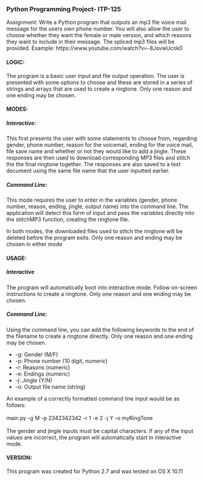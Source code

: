 <h3>Python Programming Project- ITP-125</h3>
<p>Assignment: Write a Python program that outputs an mp3 file voice mail message for the users own phone number. You will also allow the user to choose whether they want the female or male version, and which reasons they want to include in their message. The spliced mp3 files will be provided. Example: https://www.youtube.com/watch?v=-8JsvwUcok0</p>


<h4>LOGIC:</h4>
<p>The program is a basic user input and file output operation. The user is presented with some options to choose
and these are stored in a series of strings and arrays that are used to create a ringtone. Only one reason and one
ending may be chosen.</p>

<h4>MODES:</h4>
<h5>Interactive:</h5>
<p>This first presents the user with some statements to choose from, regarding gender, phone number, reason for the
voicemail, ending for the voice mail, file save name and whether or not they would like to add a jingle. These
responses are then used to download corresponding MP3 files and stitch the the final ringtone together. The
responses are also saved to a text document using the same file name that the user inputted earlier.</p>
<h5>Command Line:</h5>
<p>This mode requires the user to enter in the variables (gender, phone number, reason, ending, jingle, output name)
into the command line. The application will detect this form of input and pass the variables directly into the
stitchMP3 function, creating the ringtone file.</p>
<p>In both modes, the downloaded files used to stitch the ringtone will be deleted before the program exits. Only
one reason and ending may be chosen in either mode</p>

<h4>USAGE:</h4>
<h5>Interactive</h5>
<p>The program will automatically boot into interactive mode. Follow on-screen instructions to create a ringtone.
Only one reason and one ending may be chosen.</p>
<h5>Command Line:</h5>
<p>Using the command line, you can add the following keywords to the end of the filename to create a ringtone
directly. Only one reason and one ending may be chosen.</p>
<ul>
<li>-g: Gender (M/F)</li>
<li>-p: Phone number (10 digit, numeric)</li>
<li>-r: Reasons (numeric)</li>
<li>-e: Endings (numeric)</li>
<li>-j: Jingle (Y/N)</li>
<li>-o: Output file name (string)</li>
</ul>

<p>An example of a correctly formatted command line input would be as follows:</br><br/>
main.py -g M -p 2342342342 -r 1 -e 2 -j Y -o myRingTone</br></br>
The gender and jingle inputs must be capital characters. If any of the input values are incorrect, the program will
automatically start in interactive mode.</p>

<h4>VERSION:</h4>
<p>This program was created for Python 2.7 and was tested on OS X 10.11</p.
